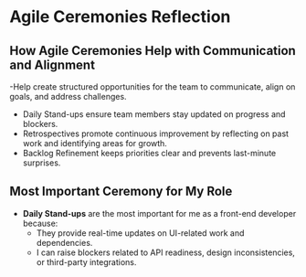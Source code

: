 # Agile Ceremonies Reflection  

## How Agile Ceremonies Help with Communication and Alignment  
-Help create structured opportunities for the team to communicate, align on goals, and address challenges.  
- Daily Stand-ups ensure team members stay updated on progress and blockers.  
- Retrospectives promote continuous improvement by reflecting on past work and identifying areas for growth.  
- Backlog Refinement keeps priorities clear and prevents last-minute surprises.  

## Most Important Ceremony for My Role  
- **Daily Stand-ups** are the most important for me as a front-end developer because:  
  - They provide real-time updates on UI-related work and dependencies.  
  - I can raise blockers related to API readiness, design inconsistencies, or third-party integrations. 
